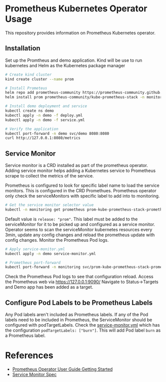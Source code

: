 # Prometheus Kubernetes Operator Usage

This repository provides information on Prometheus Kubernetes operator. 

## Installation

Set up the Promtheus and demo application. Kind will be use to run kubernetes and Helm as the Kubernetes package manager

```sh
# Create kind cluster 
kind create cluster --name prom

# Install Prometeus
helm repo add prometheus-community https://prometheus-community.github.io/helm-charts
helm install prom prometheus-community/kube-prometheus-stack -n monitoring --create-namespce

# Install demo deployment and service
kubectl create ns demo
kubectl apply -n demo -f deploy.yml
kubectl apply -n demo -f service.yml

# Verify the application
kubectl port-forward -n demo svc/demo 8080:8080
curl http://127.0.0.1:8080/metrics
```

## Service Monitor

Service monitor is a CRD installed as part of the prometheus operator. Adding service monitor helps
adding a Kubernetes service to Prometheus scrape to collect the metrics of the service. 

Prometheus is configured to look for specific label name to load the service monitors. This is configured
in the CRD Promethues. Prometheus operator only check the serviceMonitors with specific label to add into
to monitoring. 

```sh
# Get the service monitor selector value
kubectl -n monitoring get prometheus prom-kube-prometheus-stack-prometheus -o=jsonpath="{.spec.serviceMonitorSelector}"
```

Default value is `release: "prom"`. This label must be added to the serviceMonitor for it to be picked up and configured
as a service monitor. Operator seems to scan the serviceMonitor kubernetes resources every 3min, update any config changes 
and reload the prometheus update with config changes. Monitor the Prometheus Pod logs.

```sh
# Apply service-monitor.yml 
kubectl apply -n demo service-monitor.yml

# Prometheus port-forward
kubectl port-forward -n monitoring svc/prom-kube-prometheus-stack-prometheus 9090:9090
```

Check the Prometheus Pod logs to see that configuration reload. Access the Prometheus web via https://127.0.0.1:9090/
Navigate to Status->Targets and Demo app has been added as a target.

## Configure Pod Labels to be Prometheus Labels

Any Pod labels aren't included as Prometheus labels. If any of the Pod labels need to be included in Prometheus, 
the ServiceMonitor should be configured with podTargetLabels. Check the [service-monitor.yml](service-monitor.yml)
which has the configuration `podTargetLabels: ["burn"]`. This will add Pod label `burn` as a Prometheus label.



# References
- [Prometheus Operator User Guide Getting Started](https://github.com/prometheus-operator/prometheus-operator/blob/main/Documentation/user-guides/getting-started.md)
- [Service Monitor Spec](https://github.com/prometheus-operator/prometheus-operator/blob/main/Documentation/api.md#monitoring.coreos.com/v1.Prometheus)

